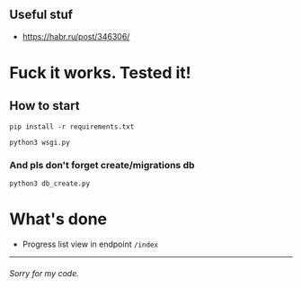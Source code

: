 ## Useful stuf
* https://habr.ru/post/346306/

# Fuck it works. Tested it!

## How to start

```commandline
pip install -r requirements.txt
```

```commandline
python3 wsgi.py
```

### And pls don't forget create/migrations db

```commandline
python3 db_create.py
```

# What's done

* Progress list view in endpoint `/index`

---

###### Sorry for my code.